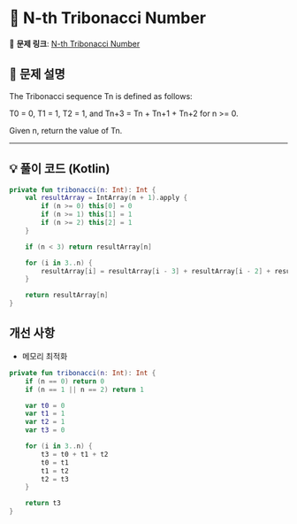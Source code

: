 # 📝 N-th Tribonacci Number

🔗 **문제 링크**: [N-th Tribonacci Number](https://leetcode.com/explore/learn/card/dynamic-programming/631/strategy-for-solving-dp-problems/4041/)

## 📌 문제 설명  

The Tribonacci sequence Tn is defined as follows: 

T0 = 0, T1 = 1, T2 = 1, and Tn+3 = Tn + Tn+1 + Tn+2 for n >= 0.

Given n, return the value of Tn.

---

## 💡 풀이 코드 (Kotlin)
```kotlin
private fun tribonacci(n: Int): Int {
    val resultArray = IntArray(n + 1).apply {
        if (n >= 0) this[0] = 0
        if (n >= 1) this[1] = 1
        if (n >= 2) this[2] = 1
    }

    if (n < 3) return resultArray[n]

    for (i in 3..n) {
        resultArray[i] = resultArray[i - 3] + resultArray[i - 2] + resultArray[i - 1]
    }

    return resultArray[n]
}
```

## 개선 사항
- 메모리 최적화
```kotlin
private fun tribonacci(n: Int): Int {
    if (n == 0) return 0
    if (n == 1 || n == 2) return 1

    var t0 = 0
    var t1 = 1
    var t2 = 1
    var t3 = 0

    for (i in 3..n) {
        t3 = t0 + t1 + t2
        t0 = t1
        t1 = t2
        t2 = t3
    }

    return t3
}
```